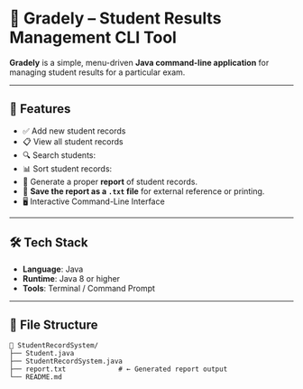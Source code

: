 # 📘 Gradely – Student Results Management CLI Tool

**Gradely** is a simple, menu-driven **Java command-line application** for managing student results for a particular exam.

---

## 🚀 Features

- ✅ Add new student records
- 📋 View all student records
- 🔍 Search students:
- 📊 Sort student records:
- 🧾 Generate a proper **report** of student records.
- 💾 **Save the report as a `.txt` file** for external reference or printing.
- 🖥️ Interactive Command-Line Interface

---

## 🛠️ Tech Stack

- **Language**: Java
- **Runtime**: Java 8 or higher
- **Tools**: Terminal / Command Prompt

---

## 📂 File Structure

```plaintext
📁 StudentRecordSystem/
├── Student.java
├── StudentRecordSystem.java
├── report.txt             # ← Generated report output
└── README.md
